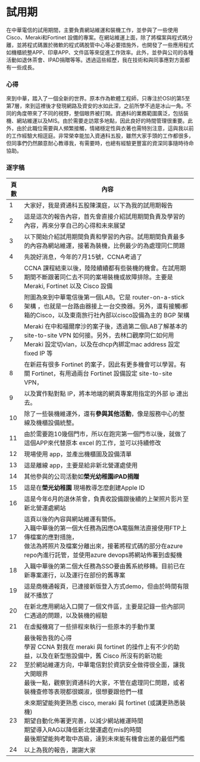 # 試用期

在中華電信的試用期間，主要負責網站維運和裝機工作，並參與了一些使用 Cisco、Meraki和Fortinet 設備的專案。在網站維運上面，除了將檔案與程式碼分離，並將程式碼置於微軟的程式碼脫管中心等必要措施外，也開發了一些應用程式如機櫃統整APP、印章APP、文件區等來促進工作效率。此外，並參與公司的各種活動如退休茶會、IPAD捐贈等等。透過這些經歷，我在技術和與同事應對方面都有一些成長。

### 心得

來到中華，踏入了一個全新的世界。原本作為軟體工程師，只專注於OSI的第5至第7層，來到這裡後才發現網路及資安的水如此深，之前所學不過是冰山一角。不同的角度帶來了不同的視野，整個眼界被打開。資通科的業務範圍廣泛，包括裝機、網站維運以及MIS。由於需要走訪眾多地點，因此良好的時間管理很重要。此外，由於此職位需要與人頻繁接觸，情緒穩定性與衣著也需特別注意，這與我以前的工作經驗大相逕庭。非常榮幸能加入資通科五股，雖然大家手頭的工作都很多，但同事們仍然願意耐心教導我，有需要時，也總有經驗更豐富的資深同事隨時待命協助。

### 逐字稿

| 頁數 | 內容                                                         |
| ---- | ------------------------------------------------------------ |
| 1    | 大家好，我是資通科五股陳漢庭，以下為我的試用期報告           |
| 2    | 這是這次的報告內容，首先會直接介紹試用期間負責及學習的內容，再來分享自己的心得和未來展望 |
| 3    | 以下開始介紹試用期間負責和學習的內容。試用期間負責最多的內容為網站維運，接著為裝機，比例最少的為處理同仁問題 |
| 4    | 先說好消息，今年的7月15號，CCNA考過了                |
| 5    | CCNA 課程結束以後，陸陸續續都有些裝機的機會。在試用期期間不斷跟著同仁去不同的案場裝機或故障排除。主要是 Meraki, Fortinet 以及 Cisco 設備 |
| 6    | 附圖為來到中華電信後第一個LAB。它是 router-on-a-stick 架構 ，也就是一台路由器接上一台交換器。另外，還有接觸i郵箱的Cisco，以及東南旅行社內部以cisco設備為主的 BGP 架構 |
| 7    | Meraki 在中和福爾摩沙的案子後，透過第二個LAB了解基本的site-to-site VPN 如何接。另外，去林口觀摩同仁如何用 Meraki 設定切vlan，以及在dhcp內綁定mac address 設定 fixed IP 等 |
| 8   | 在新莊有很多 Fortinet 的案子，因此有更多機會可以學習。有關 Fortinet，有用過兩台 Fortinet 設備設定 site-to-site VPN， |
| 9   | 以及實作點對點 IP，將本地端的網頁專案用指定的外部 ip 連出去。 |
| 10   | 除了一些裝機維運外，還有**參與其他活動**，像是服務中心的整線及機櫃設備統整。 |
| 11   | 由於需要跑10幾個門市，所以在跑完第一個門市以後，就做了這個APP來代替原本 excel 的工作，並可以持續修改 |
| 12   | 現場使用 app，並產出機櫃圖及設備清單                      |
| 13   | 這是離線 app，主要是給非新北營運處使用                       |
| 14   | 其他參與的公司活動如**榮光幼稚園iPAD捐贈**                   |
| 15   | 這是在**榮光幼稚園** 現場教導怎麼創建Apple ID                |
| 16   | 這是今年6月的退休茶會，負責收設備跟後續的上架照片影片至新北營運處網站 |
| 17   | 這頁以後的內容與網站維運有關係。<br />入職中華後的第一個大任務為因應OA電腦無法直接使用FTP上傳檔案的應對措施，<br />做法為將照片及檔案分離出來，接著將程式碼的部分在azure repo內進行託管，並使用azure devops將網站佈署到虛擬機 |
| 18   | 入職中華後的第二個大任務為SSO要由舊系統移轉。目前已在新專案運行，以及運行在部份的舊專案 |
| 19   | 這是商機通報頁，已連接新版登入方式demo，但由於時間有限就不播放了 |
| 20   | 在新北應用網站入口開了一個文件區，主要是記錄一些內部同仁遇過的問題，以及裝機的經驗 |
| 21   | 在虛擬機寫了一些排程來執行一些原本的手動作業                 |
| 22   | 最後報告我的心得<br />學習 CCNA 對我在 meraki 與 fortinet 的操作上有不少的助益，以及在新型態設備中，舊 Cisco 所沒有的新功能<br />至於網站維運方向，中華電信對於資訊安全做得很全面，讓我大開眼界<br />最後一點，觀察到資通科的大家，不管在處理同仁問題，或者裝機查修等表現都很嫻淑，很想要跟他們一樣 |
| 23   | 未來期望能夠更熟悉 cisco, meraki 與 fortinet (或講更熟悉裝機)<br />期望自動化佈署更完善，以減少網站維運時間<br />期望導入RAG以降低新北營運處在mis的時間<br />最後期望能夠考取中高級，達到未來能有機會出差的最低門檻 |
| 24   | 以上為我的報告，謝謝大家                                     |

